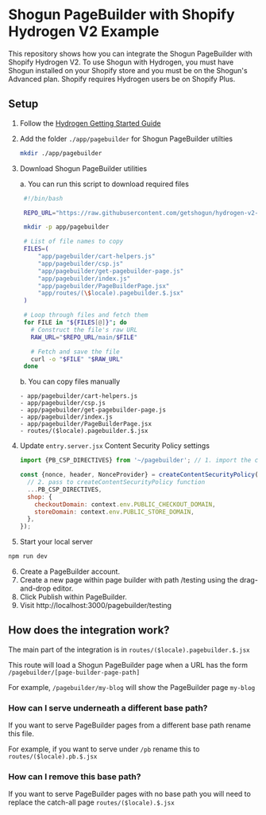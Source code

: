 # Shogun PageBuilder with Shopify Hydrogen V2 Example

This repository shows how you can integrate the Shogun PageBuilder with Shopify Hydrogen V2. To use Shogun with Hydrogen, you must have Shogun installed on your Shopify store and you must be on the Shogun's Advanced plan. Shopify requires Hydrogen users be on Shopify Plus.

## Setup

1. Follow the [Hydrogen Getting Started Guide](https://shopify.dev/docs/custom-storefronts/hydrogen/getting-started/quickstart)
2. Add the folder `./app/pagebuilder` for Shogun PageBuilder utilties
   ```sh
   mkdir ./app/pagebuilder
   ```
3. Download Shogun PageBuilder utilities

   a. You can run this script to download required files

   ```sh
    #!/bin/bash

    REPO_URL="https://raw.githubusercontent.com/getshogun/hydrogen-v2-demo"

    mkdir -p app/pagebuilder

    # List of file names to copy
    FILES=(
        "app/pagebuilder/cart-helpers.js"
        "app/pagebuilder/csp.js"
        "app/pagebuilder/get-pagebuilder-page.js"
        "app/pagebuilder/index.js"
        "app/pagebuilder/PageBuilderPage.jsx"
        "app/routes/(\$locale).pagebuilder.$.jsx"
    )

    # Loop through files and fetch them
    for FILE in "${FILES[@]}"; do
      # Construct the file's raw URL
      RAW_URL="$REPO_URL/main/$FILE"

      # Fetch and save the file
      curl -o "$FILE" "$RAW_URL"
    done
   ```

   b. You can copy files manually

   ```
   - app/pagebuilder/cart-helpers.js
   - app/pagebuilder/csp.js
   - app/pagebuilder/get-pagebuilder-page.js
   - app/pagebuilder/index.js
   - app/pagebuilder/PageBuilderPage.jsx
   - routes/($locale).pagebuilder.$.jsx
   ```

4. Update `entry.server.jsx` Content Security Policy settings

   ```jsx
   import {PB_CSP_DIRECTIVES} from '~/pagebuilder'; // 1. import the custom CSP directives

   const {nonce, header, NonceProvider} = createContentSecurityPolicy({
     // 2. pass to createContentSecurityPolicy function
     ...PB_CSP_DIRECTIVES,
     shop: {
       checkoutDomain: context.env.PUBLIC_CHECKOUT_DOMAIN,
       storeDomain: context.env.PUBLIC_STORE_DOMAIN,
     },
   });
   ```

5. Start your local server

```sh
npm run dev
```

6. Create a PageBuilder account.
7. Create a new page within page builder with path /testing using the drag-and-drop editor.
8. Click Publish within PageBuilder.
9. Visit http://localhost:3000/pagebuilder/testing

## How does the integration work?

The main part of the integration is in `routes/($locale).pagebuilder.$.jsx`

This route will load a Shogun PageBuilder page when a URL has the form `/pagebuilder/[page-builder-page-path]`

For example, `/pagebuilder/my-blog` will show the PageBuilder page `my-blog`

### How can I serve underneath a different base path?

If you want to serve PageBuilder pages from a different base path rename this file.

For example, if you want to serve under `/pb` rename this to `routes/($locale).pb.$.jsx`

### How can I remove this base path?

If you want to serve PageBuilder pages with no base path you will need to replace the catch-all page `routes/($locale).$.jsx`
